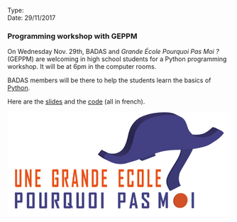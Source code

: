 Type:       
Date:       29/11/2017

### Programming workshop with GEPPM ###

On Wednesday Nov. 29th, BADAS and _Grande École Pourquoi Pas Moi ?_ (GEPPM) are welcoming in high school students for a Python programming workshop. It will be at 6pm in the computer rooms.

BADAS members will be there to help the students learn the basics of [Python](https://python.org).

Here are the [slides](https://www.badas.io/static/slides%20GEPPM.pdf) and the [code](https://www.badas.io/static/GEPPM.zip) (all in french).

<img src="/static/images/geppm_logo.png">
